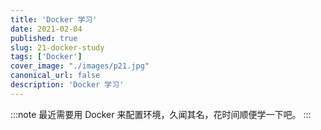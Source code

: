 ```yaml
---
title: 'Docker 学习'
date: 2021-02-04
published: true
slug: 21-docker-study
tags: ['Docker']
cover_image: "./images/p21.jpg"
canonical_url: false
description: 'Docker 学习'
---
```


:::note
最近需要用 Docker 来配置环境，久闻其名，花时间顺便学一下吧。
:::


